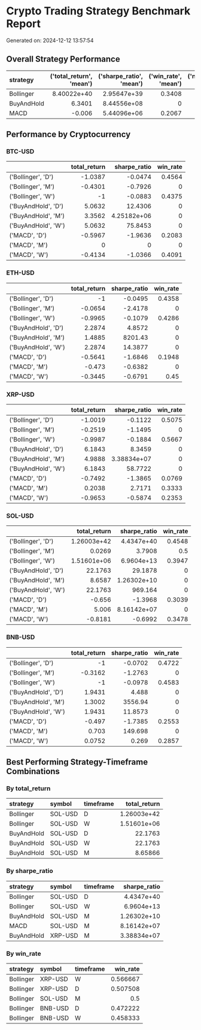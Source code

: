# Crypto Trading Strategy Benchmark Report

Generated on: 2024-12-12 13:57:54

## Overall Strategy Performance

| strategy   |   ('total_return', 'mean') |   ('sharpe_ratio', 'mean') |   ('win_rate', 'mean') |   ('num_trades', 'sum') |   ('execution_time', 'mean') |   ('execution_time', 'sum') |
|:-----------|---------------------------:|---------------------------:|-----------------------:|------------------------:|-----------------------------:|----------------------------:|
| Bollinger  |                8.40022e+40 |                2.95647e+39 |                 0.3408 |                    1919 |                       0.0087 |                      0.1304 |
| BuyAndHold |                6.3401      |                8.44556e+08 |                 0      |                      15 |                       0.002  |                      0.0304 |
| MACD       |               -0.006       |                5.44096e+06 |                 0.2067 |                     526 |                       0.0096 |                      0.1446 |

## Performance by Cryptocurrency

### BTC-USD

|                     |   total_return |   sharpe_ratio |   win_rate |
|:--------------------|---------------:|---------------:|-----------:|
| ('Bollinger', 'D')  |        -1.0387 |   -0.0474      |     0.4564 |
| ('Bollinger', 'M')  |        -0.4301 |   -0.7926      |     0      |
| ('Bollinger', 'W')  |        -1      |   -0.0883      |     0.4375 |
| ('BuyAndHold', 'D') |         5.0632 |   12.4306      |     0      |
| ('BuyAndHold', 'M') |         3.3562 |    4.25182e+06 |     0      |
| ('BuyAndHold', 'W') |         5.0632 |   75.8453      |     0      |
| ('MACD', 'D')       |        -0.5967 |   -1.9636      |     0.2083 |
| ('MACD', 'M')       |         0      |    0           |     0      |
| ('MACD', 'W')       |        -0.4134 |   -1.0366      |     0.4091 |

### ETH-USD

|                     |   total_return |   sharpe_ratio |   win_rate |
|:--------------------|---------------:|---------------:|-----------:|
| ('Bollinger', 'D')  |        -1      |        -0.0495 |     0.4358 |
| ('Bollinger', 'M')  |        -0.0654 |        -2.4178 |     0      |
| ('Bollinger', 'W')  |        -0.9965 |        -0.1079 |     0.4286 |
| ('BuyAndHold', 'D') |         2.2874 |         4.8572 |     0      |
| ('BuyAndHold', 'M') |         1.4885 |      8201.43   |     0      |
| ('BuyAndHold', 'W') |         2.2874 |        14.3877 |     0      |
| ('MACD', 'D')       |        -0.5641 |        -1.6846 |     0.1948 |
| ('MACD', 'M')       |        -0.473  |        -0.6382 |     0      |
| ('MACD', 'W')       |        -0.3445 |        -0.6791 |     0.45   |

### XRP-USD

|                     |   total_return |   sharpe_ratio |   win_rate |
|:--------------------|---------------:|---------------:|-----------:|
| ('Bollinger', 'D')  |        -1.0019 |   -0.1122      |     0.5075 |
| ('Bollinger', 'M')  |        -0.2519 |   -1.1495      |     0      |
| ('Bollinger', 'W')  |        -0.9987 |   -0.1884      |     0.5667 |
| ('BuyAndHold', 'D') |         6.1843 |    8.3459      |     0      |
| ('BuyAndHold', 'M') |         4.9888 |    3.38834e+07 |     0      |
| ('BuyAndHold', 'W') |         6.1843 |   58.7722      |     0      |
| ('MACD', 'D')       |        -0.7492 |   -1.3865      |     0.0769 |
| ('MACD', 'M')       |         0.2038 |    2.7171      |     0.3333 |
| ('MACD', 'W')       |        -0.9653 |   -0.5874      |     0.2353 |

### SOL-USD

|                     |   total_return |   sharpe_ratio |   win_rate |
|:--------------------|---------------:|---------------:|-----------:|
| ('Bollinger', 'D')  |    1.26003e+42 |    4.4347e+40  |     0.4548 |
| ('Bollinger', 'M')  |    0.0269      |    3.7908      |     0.5    |
| ('Bollinger', 'W')  |    1.51601e+06 |    6.9604e+13  |     0.3947 |
| ('BuyAndHold', 'D') |   22.1763      |   29.1878      |     0      |
| ('BuyAndHold', 'M') |    8.6587      |    1.26302e+10 |     0      |
| ('BuyAndHold', 'W') |   22.1763      |  969.164       |     0      |
| ('MACD', 'D')       |   -0.656       |   -1.3968      |     0.3039 |
| ('MACD', 'M')       |    5.006       |    8.16142e+07 |     0      |
| ('MACD', 'W')       |   -0.8181      |   -0.6992      |     0.3478 |

### BNB-USD

|                     |   total_return |   sharpe_ratio |   win_rate |
|:--------------------|---------------:|---------------:|-----------:|
| ('Bollinger', 'D')  |        -1      |        -0.0702 |     0.4722 |
| ('Bollinger', 'M')  |        -0.3162 |        -1.2763 |     0      |
| ('Bollinger', 'W')  |        -1      |        -0.0978 |     0.4583 |
| ('BuyAndHold', 'D') |         1.9431 |         4.488  |     0      |
| ('BuyAndHold', 'M') |         1.3002 |      3556.94   |     0      |
| ('BuyAndHold', 'W') |         1.9431 |        11.8573 |     0      |
| ('MACD', 'D')       |        -0.497  |        -1.7385 |     0.2553 |
| ('MACD', 'M')       |         0.703  |       149.698  |     0      |
| ('MACD', 'W')       |         0.0752 |         0.269  |     0.2857 |

## Best Performing Strategy-Timeframe Combinations

### By total_return
| strategy   | symbol   | timeframe   |   total_return |
|:-----------|:---------|:------------|---------------:|
| Bollinger  | SOL-USD  | D           |    1.26003e+42 |
| Bollinger  | SOL-USD  | W           |    1.51601e+06 |
| BuyAndHold | SOL-USD  | D           |   22.1763      |
| BuyAndHold | SOL-USD  | W           |   22.1763      |
| BuyAndHold | SOL-USD  | M           |    8.65866     |

### By sharpe_ratio
| strategy   | symbol   | timeframe   |   sharpe_ratio |
|:-----------|:---------|:------------|---------------:|
| Bollinger  | SOL-USD  | D           |    4.4347e+40  |
| Bollinger  | SOL-USD  | W           |    6.9604e+13  |
| BuyAndHold | SOL-USD  | M           |    1.26302e+10 |
| MACD       | SOL-USD  | M           |    8.16142e+07 |
| BuyAndHold | XRP-USD  | M           |    3.38834e+07 |

### By win_rate
| strategy   | symbol   | timeframe   |   win_rate |
|:-----------|:---------|:------------|-----------:|
| Bollinger  | XRP-USD  | W           |   0.566667 |
| Bollinger  | XRP-USD  | D           |   0.507508 |
| Bollinger  | SOL-USD  | M           |   0.5      |
| Bollinger  | BNB-USD  | D           |   0.472222 |
| Bollinger  | BNB-USD  | W           |   0.458333 |

